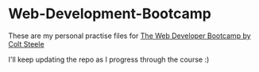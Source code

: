 # Web-Development-Bootcamp
 These are my personal practise files for 
 <a href='https://www.udemy.com/share/101W9C3@osrv8adReH4_vRW9U75RNUBBSHquxzQpk0Bgp0lfLqOh_u41bXUsUljojqZ-JcgXhg==/'>The Web Developer Bootcamp by Colt Steele</a>
 
 I'll keep updating the repo as I progress through the course :)

